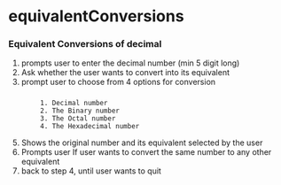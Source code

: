 # equivalentConversions
### Equivalent Conversions of decimal
1. prompts user to enter the decimal number (min 5 digit long)
2. Ask whether the user wants to convert into its equivalent 
3. prompt user to choose from 4 options for conversion
###
            1. Decimal number
            2. The Binary number
            3. The Octal number
            4. The Hexadecimal number
5. Shows the original number and its equivalent selected by the user 
6. Prompts user If user wants to convert the same number to any other equivalent 
7. back to step 4, until user wants to quit
